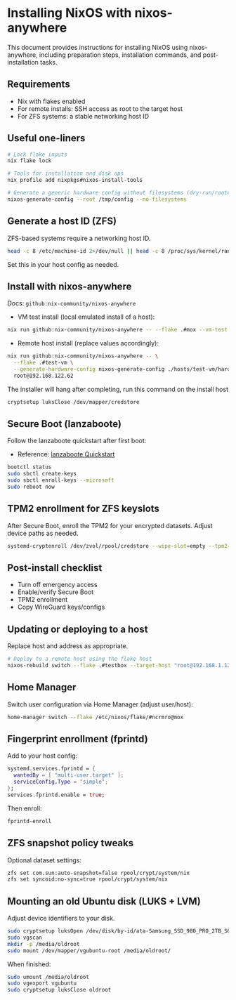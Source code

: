 # Installing NixOS with nixos-anywhere

This document provides instructions for installing NixOS using nixos-anywhere, including preparation steps, installation commands, and post-installation tasks.

## Requirements
- Nix with flakes enabled
- For remote installs: SSH access as root to the target host
- For ZFS systems: a stable networking host ID

## Useful one-liners
```bash
# Lock flake inputs
nix flake lock

# Tools for installation and disk ops
nix profile add nixpkgs#nixos-install-tools

# Generate a generic hardware config without filesystems (dry-run/rooted)
nixos-generate-config --root /tmp/config --no-filesystems
```

## Generate a host ID (ZFS)
ZFS-based systems require a networking host ID.
```bash
head -c 8 /etc/machine-id 2>/dev/null || head -c 8 /proc/sys/kernel/random/uuid | tr -d '-'
```
Set this in your host config as needed.

## Install with nixos-anywhere
Docs: `github:nix-community/nixos-anywhere`

- VM test install (local emulated install of a host):
```bash
nix run github:nix-community/nixos-anywhere -- --flake .#mox --vm-test
```

- Remote host install (replace values accordingly):
```bash
nix run github:nix-community/nixos-anywhere -- \
  --flake .#test-vm \
  --generate-hardware-config nixos-generate-config ./hosts/test-vm/hardware-configuration.nix \
  root@192.168.122.62
```

The installer will hang after completing, run this command on the install host

```bash
cryptsetup luksClose /dev/mapper/credstore
```

## Secure Boot (lanzaboote)
Follow the lanzaboote quickstart after first boot:
- Reference: [lanzaboote Quickstart](https://github.com/nix-community/lanzaboote/blob/master/docs/QUICK_START.md)

```bash
bootctl status
sudo sbctl create-keys
sudo sbctl enroll-keys --microsoft
sudo reboot now
```

## TPM2 enrollment for ZFS keyslots
After Secure Boot, enroll the TPM2 for your encrypted datasets. Adjust device paths as needed.
```bash
systemd-cryptenroll /dev/zvol/rpool/credstore --wipe-slot=empty --tpm2-device=auto --tpm2-pcrs=1,7
```

## Post-install checklist
- Turn off emergency access
- Enable/verify Secure Boot
- TPM2 enrollment
- Copy WireGuard keys/configs

## Updating or deploying to a host
Replace host and address as appropriate.
```bash
# Deploy to a remote host using the flake host
nixos-rebuild switch --flake .#testbox --target-host "root@192.168.1.123"
```

## Home Manager
Switch user configuration via Home Manager (adjust user/host):
```bash
home-manager switch --flake /etc/nixos/flake/#ncrmro@mox
```

## Fingerprint enrollment (fprintd)
Add to your host config:
```nix
systemd.services.fprintd = {
  wantedBy = [ "multi-user.target" ];
  serviceConfig.Type = "simple";
};
services.fprintd.enable = true;
```
Then enroll:
```bash
fprintd-enroll
```

## ZFS snapshot policy tweaks
Optional dataset settings:
```bash
zfs set com.sun:auto-snapshot=false rpool/crypt/system/nix
zfs set syncoid:no-sync=true rpool/crypt/system/nix
```

## Mounting an old Ubuntu disk (LUKS + LVM)
Adjust device identifiers to your disk.
```bash
sudo cryptsetup luksOpen /dev/disk/by-id/ata-Samsung_SSD_980_PRO_2TB_S6B0NL0W127373V-part3 oldroot
sudo vgscan
mkdir -p /media/oldroot
sudo mount /dev/mapper/vgubuntu-root /media/oldroot/
```
When finished:
```bash
sudo umount /media/oldroot
sudo vgexport vgubuntu
sudo cryptsetup luksClose oldroot
```